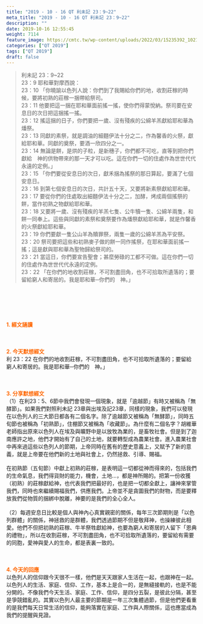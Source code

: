 ```yaml
---
title: "2019 - 10 - 16 QT 利未記 23：9~22"
meta_title: "2019 - 10 - 16 QT 利未記 23：9~22"
description: ""
date: 2019-10-16 12:55:45
weight: 7114
feature_image: https://cmtc.tw/wp-content/uploads/2022/03/15235392_10211799862337740_180693556567566654_o-1.webp
categories: ["QT 2019"]
tags: ["QT 2019"]
draft: false
---
```


<blockquote>利未記 23：9~22<br />
23：9 耶和華對摩西說：<br />
23：10 「你曉諭以色列人說：你們到了我賜給你們的地，收割莊稼的時候，要將初熟的莊稼一捆帶給祭司。<br />
23：11 他要把這一捆在耶和華面前搖一搖，使你們得蒙悅納。祭司要在安息日的次日把這捆搖一搖。<br />
23：12 搖這捆的日子，你們要把一歲、沒有殘疾的公綿羊羔獻給耶和華為燔祭。<br />
23：13 同獻的素祭，就是調油的細麵伊法十分之二，作為馨香的火祭，獻給耶和華。同獻的奠祭，要酒一欣四分之一。<br />
23：14 無論是餅，是烘的子粒，是新穗子，你們都不可吃，直等到把你們獻給　神的供物帶來的那一天才可以吃。這在你們一切的住處作為世世代代永遠的定例。」<br />
23：15 「你們要從安息日的次日，獻禾捆為搖祭的那日算起，要滿了七個安息日。<br />
23：16 到第七個安息日的次日，共計五十天，又要將新素祭獻給耶和華。<br />
23：17 要從你們的住處取出細麵伊法十分之二，加酵，烤成兩個搖祭的餅，當作初熟之物獻給耶和華。<br />
23：18 又要將一歲、沒有殘疾的羊羔七隻、公牛犢一隻、公綿羊兩隻，和餅一同奉上。這些與同獻的素祭和奠祭要作為燔祭獻給耶和華，就是作馨香的火祭獻給耶和華。<br />
23：19 你們要獻一隻公山羊為贖罪祭，兩隻一歲的公綿羊羔為平安祭。<br />
23：20 祭司要把這些和初熟麥子做的餅一同作搖祭，在耶和華面前搖一搖；這是獻與耶和華為聖物歸給祭司的。<br />
23：21 當這日，你們要宣告聖會；甚麼勞碌的工都不可做。這在你們一切的住處作為世世代代永遠的定例。<br />
23：22 「在你們的地收割莊稼，不可割盡田角，也不可拾取所遺落的；要留給窮人和寄居的。我是耶和華─你們的　神。」</blockquote><br />
&nbsp;<br />
<br />
&nbsp;<br />
<br />
<span style="color: #ff6600;"><strong>1. </strong><strong>經文誦讀</strong></span><br />
<br />
<span style="color: #ff6600;"><strong> </strong></span><br />
<br />
<span style="color: #ff6600;"><strong>2. 今天默想</strong><strong>經文<br />
</strong></span>利 23：22 在你們的地收割莊稼，不可割盡田角，也不可拾取所遺落的；要留給窮人和寄居的。我是耶和華─你們的　神。」<br />
<br />
&nbsp;<br />
<br />
<span style="color: #ff6600;"><strong>3. 分享默想經文<br />
</strong></span>（1）在利23：5、6節中我們會發現一個現象，就是「逾越節」有時又被稱為「無酵節」。如果我們對照利未記 23章與出埃及記23章，同樣的現象，我們可以發現在以色列人的三大節日都各有二個名字。除了逾越節又被稱為「無酵節」，同時五旬節也被稱為「初熟節」，住棚節又被稱為「收藏節」。為什麼有二個名字？胡維華老師指出原來以色列人在埃及與曠野中是以放牧為業的，是畜牧社會。但是到了迦南應許之地，他們才開始有了自己的土地，就要轉型成為農業社會。進入農業社會中再來過這些以色列人的節期，上帝同時在舊有的歷史意義上，又賦予了新的意義，就是上帝要在他們新的土地與社會上，仍然拯救、引導、賜福。<br />
<br />
在初熟節（五旬節）中獻上初熟的莊稼，是表明這一切都從神而得來的，包括我們的生命氣息，我們得貨財的能力，機會，土地…，都是神所賜的。把第一份收獲（初熟）的莊稼獻給神，也代表我們把最好的，也是把一切都全獻上，讓神來掌管我們，同時也來繼續賜福我們，供應我們。上帝並不是貪圖我們的財物，而是要釋放我們從物質的捆綁中脫離，神要的是我們的全心全人。<br />
<br />
（2）每週安息日比較是個人與神內心真實親密的關係，每年三次節期則是「以色列群體」的關係，神拯救的是群體，我們透過節期不但是敬拜神，也操練彼此相愛。他們不但把初熟的莊稼、牛羊祭牲獻給神，也要為窮人和寄居的人留下「恩典的禮物」，所以在收割莊稼，不可割盡田角，也不可拾取所遺落的，要留給有需要的同胞，愛神與愛人的生命，都是表裏一致的。<br />
<br />
&nbsp;<br />
<br />
<span style="color: #ff6600;"><strong>4. 今天的回應<br />
</strong></span>以色列人的信仰跟今天很不一樣，他們是天天跟家人生活在一起，也跟神在一起。以色列人的生活、家庭、信仰、工作，基本上是合一的，是無縫接軌的，也是不能分開的。不像我們今天生活、家庭、工作、信仰，是四分五裂，是彼此分隔，甚至是爭競錯亂的。其實以色列人最主要的節期是一年三次集體過節，但是他們更看重的是我們每天日常生活的信仰，能夠落實在家庭、工作與人際關係，這也應當成為我們的提醒與見證。<br />
<br />
&nbsp;
        